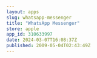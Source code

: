 ```yaml
---
layout: apps
slug: whatsapp-messenger
title: "WhatsApp Messenger"
store: apple
app_id: 310633997
date: 2024-03-07T16:08:37Z
published: 2009-05-04T02:43:49Z
---
```

